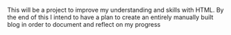 This will be a project to improve my understanding and skills with HTML. By the end of this I intend to have a plan to create an entirely manually built blog in order to document and reflect on my progress
